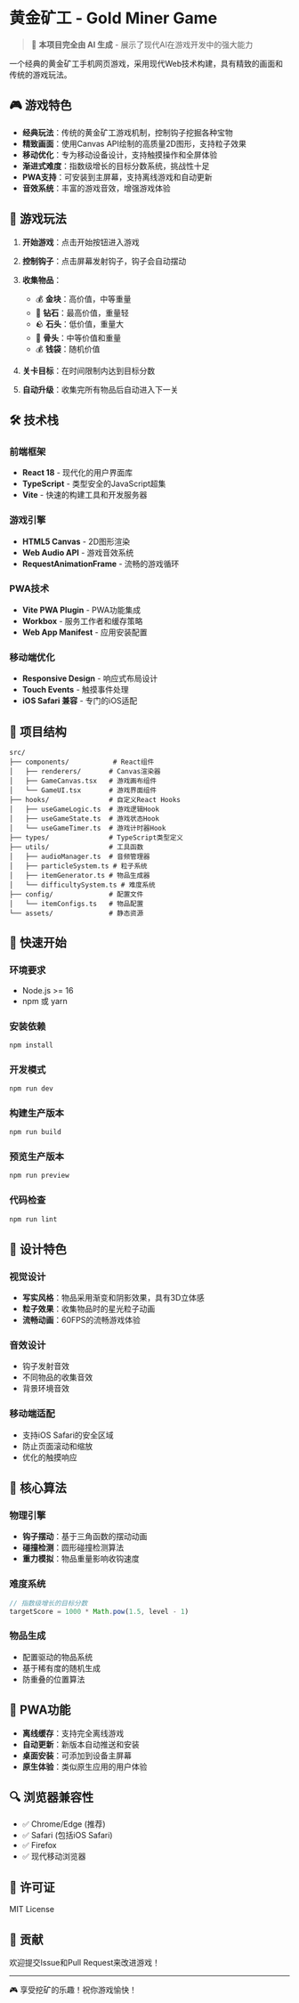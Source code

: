 # 黄金矿工 - Gold Miner Game

> 🤖 **本项目完全由 AI 生成** - 展示了现代AI在游戏开发中的强大能力

一个经典的黄金矿工手机网页游戏，采用现代Web技术构建，具有精致的画面和传统的游戏玩法。

## 🎮 游戏特色

- **经典玩法**：传统的黄金矿工游戏机制，控制钩子挖掘各种宝物
- **精致画面**：使用Canvas API绘制的高质量2D图形，支持粒子效果
- **移动优化**：专为移动设备设计，支持触摸操作和全屏体验
- **渐进式难度**：指数级增长的目标分数系统，挑战性十足
- **PWA支持**：可安装到主屏幕，支持离线游戏和自动更新
- **音效系统**：丰富的游戏音效，增强游戏体验

## 🎯 游戏玩法

1. **开始游戏**：点击开始按钮进入游戏
2. **控制钩子**：点击屏幕发射钩子，钩子会自动摆动
3. **收集物品**：
   - 💰 **金块**：高价值，中等重量
   - 💎 **钻石**：最高价值，重量轻
   - 🪨 **石头**：低价值，重量大
   - 🦴 **骨头**：中等价值和重量
   - 💰 **钱袋**：随机价值

4. **关卡目标**：在时间限制内达到目标分数
5. **自动升级**：收集完所有物品后自动进入下一关

## 🛠️ 技术栈

### 前端框架
- **React 18** - 现代化的用户界面库
- **TypeScript** - 类型安全的JavaScript超集
- **Vite** - 快速的构建工具和开发服务器

### 游戏引擎
- **HTML5 Canvas** - 2D图形渲染
- **Web Audio API** - 游戏音效系统
- **RequestAnimationFrame** - 流畅的游戏循环

### PWA技术
- **Vite PWA Plugin** - PWA功能集成
- **Workbox** - 服务工作者和缓存策略
- **Web App Manifest** - 应用安装配置

### 移动端优化
- **Responsive Design** - 响应式布局设计
- **Touch Events** - 触摸事件处理
- **iOS Safari 兼容** - 专门的iOS适配

## 📁 项目结构

```
src/
├── components/           # React组件
│   ├── renderers/       # Canvas渲染器
│   ├── GameCanvas.tsx   # 游戏画布组件
│   └── GameUI.tsx       # 游戏界面组件
├── hooks/               # 自定义React Hooks
│   ├── useGameLogic.ts  # 游戏逻辑Hook
│   ├── useGameState.ts  # 游戏状态Hook
│   └── useGameTimer.ts  # 游戏计时器Hook
├── types/               # TypeScript类型定义
├── utils/               # 工具函数
│   ├── audioManager.ts  # 音频管理器
│   ├── particleSystem.ts # 粒子系统
│   ├── itemGenerator.ts # 物品生成器
│   └── difficultySystem.ts # 难度系统
├── config/              # 配置文件
│   └── itemConfigs.ts   # 物品配置
└── assets/              # 静态资源
```

## 🚀 快速开始

### 环境要求
- Node.js >= 16
- npm 或 yarn

### 安装依赖
```bash
npm install
```

### 开发模式
```bash
npm run dev
```

### 构建生产版本
```bash
npm run build
```

### 预览生产版本
```bash
npm run preview
```

### 代码检查
```bash
npm run lint
```

## 🎨 设计特色

### 视觉设计
- **写实风格**：物品采用渐变和阴影效果，具有3D立体感
- **粒子效果**：收集物品时的星光粒子动画
- **流畅动画**：60FPS的流畅游戏体验

### 音效设计
- 钩子发射音效
- 不同物品的收集音效
- 背景环境音效

### 移动端适配
- 支持iOS Safari的安全区域
- 防止页面滚动和缩放
- 优化的触摸响应

## 🔧 核心算法

### 物理引擎
- **钩子摆动**：基于三角函数的摆动动画
- **碰撞检测**：圆形碰撞检测算法
- **重力模拟**：物品重量影响收钩速度

### 难度系统
```typescript
// 指数级增长的目标分数
targetScore = 1000 * Math.pow(1.5, level - 1)
```

### 物品生成
- 配置驱动的物品系统
- 基于稀有度的随机生成
- 防重叠的位置算法

## 📱 PWA功能

- **离线缓存**：支持完全离线游戏
- **自动更新**：新版本自动推送和安装
- **桌面安装**：可添加到设备主屏幕
- **原生体验**：类似原生应用的用户体验

## 🔍 浏览器兼容性

- ✅ Chrome/Edge (推荐)
- ✅ Safari (包括iOS Safari)
- ✅ Firefox
- ✅ 现代移动浏览器

## 📄 许可证

MIT License

## 🤝 贡献

欢迎提交Issue和Pull Request来改进游戏！

---

🎮 享受挖矿的乐趣！祝你游戏愉快！